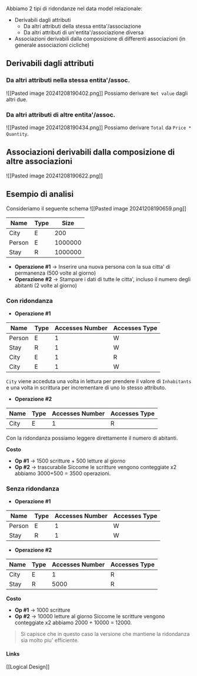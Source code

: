 Abbiamo 2 tipi di ridondanze nel data model relazionale:
- Derivabili dagli attributi
	- Da altri attributi della stessa entita'/associazione
	- Da altri attributi di un'entita'/associazione diversa
- Associazioni derivabili dalla composizione di differenti associazioni (in generale associazioni cicliche)

## Derivabili dagli attributi
### Da altri attributi nella stessa entita'/assoc.
![[Pasted image 20241208190402.png]]
Possiamo derivare `Net value` dagli altri due.
### Da altri attributi di altre entita'/assoc.
![[Pasted image 20241208190434.png]]
Possiamo derivare `Total` da `Price * Quantity`.

## Associazioni derivabili dalla composizione di altre associazioni
![[Pasted image 20241208190622.png]]


## Esempio di analisi
Consideriamo il seguente schema
![[Pasted image 20241208190659.png]]

| Name   | Type | Size    |
| ------ | ---- | ------- |
| City   | E    | 200     |
| Person | E    | 1000000 |
| Stay   | R    | 1000000 |
- **Operazione #1** -> Inserire una nuova persona con la sua citta' di permanenza (500 volte al giorno)
- **Operazione #2** -> Stampare i dati di tutte le citta', incluso il numero degli abitanti (2 volte al giorno)
### Con ridondanza
- **Operazione #1**

| Name   | Type | Accesses Number | Accesses Type |
| ------ | ---- | --------------- | ------------- |
| Person | E    | 1               | W             |
| Stay   | R    | 1               | W             |
| City   | E    | 1               | R             |
| City   | E    | 1               | W             |
`City` viene acceduta una volta in lettura per prendere il valore di `Inhabitants` e una volta in scrittura per incrementare di uno lo stesso attributo.

- **Operazione #2**

| Name | Type | Accesses Number | Accesses Type |
| ---- | ---- | --------------- | ------------- |
| City | E    | 1               | R             |
Con la ridondanza possiamo leggere direttamente il numero di abitanti.

**Costo**
- **Op #1** -> 1500 scritture + 500 letture al giorno
- **Op #2** -> trascurabile
Siccome le scritture vengono conteggiate x2 abbiamo 3000+500 = 3500 operazioni.

### Senza ridondanza
- **Operazione #1**

| Name   | Type | Accesses Number | Accesses Type |
| ------ | ---- | --------------- | ------------- |
| Person | E    | 1               | W             |
| Stay   | R    | 1               | W             |
- **Operazione #2**

| Name | Type | Accesses Number | Accesses Type |
| ---- | ---- | --------------- | ------------- |
| City | E    | 1               | R             |
| Stay | R    | 5000            | R             |
**Costo**
- **Op #1** -> 1000 scritture
- **Op #2** -> 10000 letture al giorno
Siccome le scritture vengono conteggiate x2 abbiamo 2000 + 10000 = 12000.

>Si capisce che in questo caso la versione che mantiene la ridondanza sia molto piu' efficiente.

#### Links
[[Logical Design]]